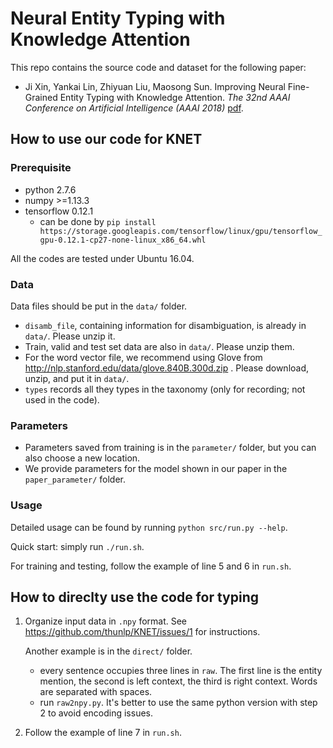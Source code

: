 # Neural Entity Typing with Knowledge Attention

This repo contains the source code and dataset for the following paper:

*   Ji Xin, Yankai Lin, Zhiyuan Liu, Maosong Sun. Improving Neural Fine-Grained Entity Typing with Knowledge Attention. *The 32nd AAAI Conference on Artificial Intelligence (AAAI 2018)* [pdf](https://aaai.org/ocs/index.php/AAAI/AAAI18/paper/view/16321/16167).



## How to use our code for KNET

### Prerequisite

*   python 2.7.6
*   numpy >=1.13.3
*   tensorflow 0.12.1
    *   can be done by `pip install https://storage.googleapis.com/tensorflow/linux/gpu/tensorflow_gpu-0.12.1-cp27-none-linux_x86_64.whl`

All the codes are tested under Ubuntu 16.04.

### Data

Data files should be put in the `data/` folder.

*   `disamb_file`, containing information for disambiguation, is already in `data/`. Please unzip it.
*   Train, valid and test set data are also in `data/`. Please unzip them.
*   For the word vector file, we recommend using Glove from http://nlp.stanford.edu/data/glove.840B.300d.zip . Please download, unzip, and put it in `data/`.
*   `types` records all they types in the taxonomy (only for recording; not used in the code).

### Parameters

*   Parameters saved from training is in the `parameter/` folder, but you can also choose a new location.
*   We provide parameters for the model shown in our paper in the `paper_parameter/` folder.

### Usage

Detailed usage can be found by running `python src/run.py --help`.

Quick start: simply run `./run.sh`.

For training and testing, follow the example of line 5 and 6 in `run.sh`.



## How to direclty use the code for typing

1. Organize input data in `.npy` format. See https://github.com/thunlp/KNET/issues/1 for instructions.

   Another example is in the `direct/` folder.

   * every sentence occupies three lines in `raw`. The first line is the entity mention, the second is left context, the third is right context. Words are separated with spaces.
   * run `raw2npy.py`. It's better to use the same python version with step 2 to avoid encoding issues.

2. Follow the example of line 7 in `run.sh`.

